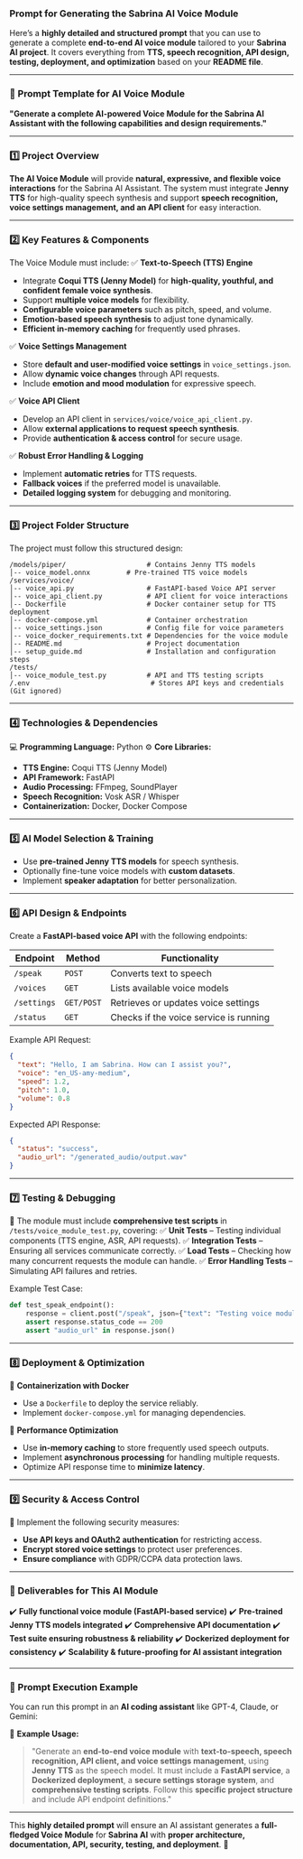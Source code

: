 ### **Prompt for Generating the Sabrina AI Voice Module**

Here’s a **highly detailed and structured prompt** that you can use to generate a complete **end-to-end AI voice module** tailored to your **Sabrina AI project**. It covers everything from **TTS, speech recognition, API design, testing, deployment, and optimization** based on your **README file**.

---

### **📌 Prompt Template for AI Voice Module**
**"Generate a complete AI-powered Voice Module for the Sabrina AI Assistant with the following capabilities and design requirements."**

---

### **1️⃣ Project Overview**
**The AI Voice Module** will provide **natural, expressive, and flexible voice interactions** for the Sabrina AI Assistant. The system must integrate **Jenny TTS** for high-quality speech synthesis and support **speech recognition, voice settings management, and an API client** for easy interaction.

---

### **2️⃣ Key Features & Components**
The Voice Module must include:
✅ **Text-to-Speech (TTS) Engine**
- Integrate **Coqui TTS (Jenny Model)** for **high-quality, youthful, and confident female voice synthesis**.
- Support **multiple voice models** for flexibility.
- **Configurable voice parameters** such as pitch, speed, and volume.
- **Emotion-based speech synthesis** to adjust tone dynamically.
- **Efficient in-memory caching** for frequently used phrases.

✅ **Voice Settings Management**
- Store **default and user-modified voice settings** in `voice_settings.json`.
- Allow **dynamic voice changes** through API requests.
- Include **emotion and mood modulation** for expressive speech.

✅ **Voice API Client**
- Develop an API client in `services/voice/voice_api_client.py`.
- Allow **external applications to request speech synthesis**.
- Provide **authentication & access control** for secure usage.

✅ **Robust Error Handling & Logging**
- Implement **automatic retries** for TTS requests.
- **Fallback voices** if the preferred model is unavailable.
- **Detailed logging system** for debugging and monitoring.

---

### **3️⃣ Project Folder Structure**
The project must follow this structured design:

```
/models/piper/                    # Contains Jenny TTS models
│-- voice_model.onnx         # Pre-trained TTS voice models
/services/voice/
│-- voice_api.py                  # FastAPI-based Voice API server
│-- voice_api_client.py           # API client for voice interactions
│-- Dockerfile                    # Docker container setup for TTS deployment
│-- docker-compose.yml            # Container orchestration
│-- voice_settings.json           # Config file for voice parameters
│-- voice_docker_requirements.txt # Dependencies for the voice module
│-- README.md                     # Project documentation
│-- setup_guide.md                # Installation and configuration steps
/tests/
│-- voice_module_test.py          # API and TTS testing scripts
/.env                              # Stores API keys and credentials (Git ignored)
```

---

### **4️⃣ Technologies & Dependencies**
💻 **Programming Language:** Python
⚙️ **Core Libraries:**
- **TTS Engine:** Coqui TTS (Jenny Model)
- **API Framework:** FastAPI
- **Audio Processing:** FFmpeg, SoundPlayer
- **Speech Recognition:** Vosk ASR / Whisper
- **Containerization:** Docker, Docker Compose

---

### **5️⃣ AI Model Selection & Training**
- Use **pre-trained Jenny TTS models** for speech synthesis.
- Optionally fine-tune voice models with **custom datasets**.
- Implement **speaker adaptation** for better personalization.

---

### **6️⃣ API Design & Endpoints**
Create a **FastAPI-based voice API** with the following endpoints:

| **Endpoint**       | **Method** | **Functionality** |
|--------------------|-----------|------------------|
| `/speak`          | `POST`    | Converts text to speech |
| `/voices`         | `GET`     | Lists available voice models |
| `/settings`       | `GET/POST`| Retrieves or updates voice settings |
| `/status`         | `GET`     | Checks if the voice service is running |

Example API Request:
```json
{
  "text": "Hello, I am Sabrina. How can I assist you?",
  "voice": "en_US-amy-medium",
  "speed": 1.2,
  "pitch": 1.0,
  "volume": 0.8
}
```

Expected API Response:
```json
{
  "status": "success",
  "audio_url": "/generated_audio/output.wav"
}
```

---

### **7️⃣ Testing & Debugging**
📌 The module must include **comprehensive test scripts** in `/tests/voice_module_test.py`, covering:
✅ **Unit Tests** – Testing individual components (TTS engine, ASR, API requests).
✅ **Integration Tests** – Ensuring all services communicate correctly.
✅ **Load Tests** – Checking how many concurrent requests the module can handle.
✅ **Error Handling Tests** – Simulating API failures and retries.

Example Test Case:
```python
def test_speak_endpoint():
    response = client.post("/speak", json={"text": "Testing voice module"})
    assert response.status_code == 200
    assert "audio_url" in response.json()
```

---

### **8️⃣ Deployment & Optimization**
🔹 **Containerization with Docker**
- Use a `Dockerfile` to deploy the service reliably.
- Implement `docker-compose.yml` for managing dependencies.

🔹 **Performance Optimization**
- Use **in-memory caching** to store frequently used speech outputs.
- Implement **asynchronous processing** for handling multiple requests.
- Optimize API response time to **minimize latency**.

---

### **9️⃣ Security & Access Control**
🔐 Implement the following security measures:
- **Use API keys and OAuth2 authentication** for restricting access.
- **Encrypt stored voice settings** to protect user preferences.
- **Ensure compliance** with GDPR/CCPA data protection laws.

---

### **🔹 Deliverables for This AI Module**
✔️ **Fully functional voice module (FastAPI-based service)**
✔️ **Pre-trained Jenny TTS models integrated**
✔️ **Comprehensive API documentation**
✔️ **Test suite ensuring robustness & reliability**
✔️ **Dockerized deployment for consistency**
✔️ **Scalability & future-proofing for AI assistant integration**

---

### **📌 Prompt Execution Example**
You can run this prompt in an **AI coding assistant** like GPT-4, Claude, or Gemini:

📌 **Example Usage:**
> "Generate an **end-to-end voice module** with **text-to-speech, speech recognition, API client, and voice settings management**, using **Jenny TTS** as the speech model. It must include a **FastAPI service**, a **Dockerized deployment**, a **secure settings storage system**, and **comprehensive testing scripts**. Follow this **specific project structure** and include API endpoint definitions."

---

This **highly detailed prompt** will ensure an AI assistant generates a **full-fledged Voice Module** for **Sabrina AI** with **proper architecture, documentation, API, security, testing, and deployment**. 🚀
